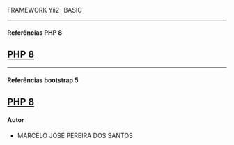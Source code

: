 FRAMEWORK Yii2- BASIC

-------------------------------------------------------------------
#### Referências PHP 8
[PHP 8](https://www.w3schools.com/php/default.asp)
-------------------------------------------------------------------

-------------------------------------------------------------------
#### Referências bootstrap 5
[PHP 8](https://www.w3schools.com/bootstrap5/index.php)
-------------------------------------------------------------------
#### Autor
- MARCELO JOSÉ PEREIRA DOS SANTOS

